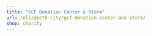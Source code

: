 ```yaml
---
title: "GCF Donation Center & Store"
url: /elizabeth-city/gcf-donation-center-and-store/
shop: charity
---
```

